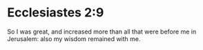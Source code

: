 # Ecclesiastes 2:9

So I was great, and increased more than all that were before me in Jerusalem: also my wisdom remained with me.